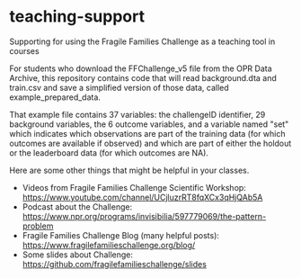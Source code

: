 # teaching-support

Supporting for using the Fragile Families Challenge as a teaching tool in courses

For students who download the FFChallenge_v5 file from the OPR Data Archive, this repository contains code that will read background.dta and train.csv and save a simplified version of those data, called example_prepared_data.

That example file contains 37 variables: the challengeID identifier, 29 background variables, the 6 outcome variables, and a variable named "set" which indicates which observations are part of the training data (for which outcomes are available if observed) and which are part of either the holdout or the leaderboard data (for which outcomes are NA).

Here are some other things that might be helpful in your classes.

- Videos from Fragile Families Challenge Scientific Workshop: https://www.youtube.com/channel/UCjluzrRT8fqXCx3qHjQAb5A
- Podcast about the Challenge: https://www.npr.org/programs/invisibilia/597779069/the-pattern-problem
- Fragile Families Challenge Blog (many helpful posts): https://www.fragilefamilieschallenge.org/blog/
- Some slides about Challenge: https://github.com/fragilefamilieschallenge/slides
